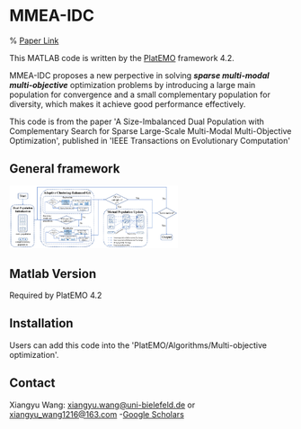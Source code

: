 # MMEA-IDC
% [Paper Link](https://ieeexplore.ieee.org/abstract/document/10605095)

This MATLAB code is written by the [PlatEMO](https://github.com/BIMK/PlatEMO) framework 4.2.

MMEA-IDC proposes a new perpective in solving ***sparse multi-modal multi-objective*** optimization problems by introducing a large main population for convergence and a small complementary population for diversity, which makes it achieve good performance effectively.

This code is from the paper 'A Size-Imbalanced Dual Population with Complementary Search for Sparse Large-Scale Multi-Modal Multi-Objective Optimization', published in 'IEEE Transactions on Evolutionary Computation'

## General framework
<img src="fra_r1.png" alt="Project Framework" width="300" />

## Matlab Version

Required by PlatEMO 4.2

## Installation

Users can add this code into the 'PlatEMO/Algorithms/Multi-objective optimization'. 

## Contact

Xiangyu Wang: [xiangyu.wang@uni-bielefeld.de](xiangyu.wang@uni-bielefeld.de) or [xiangyu_wang1216@163.com](xiangyu_wang1216@163.com)
-[Google Scholars](https://scholar.google.com.hk/citations?user=bWW6MRsAAAAJ&hl=zh-CN)
